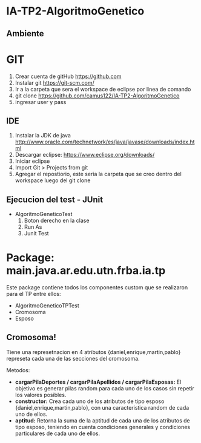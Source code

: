 # IA-TP2-AlgoritmoGenetico
## Ambiente
# GIT
1. Crear cuenta de gitHub https://github.com
2. Instalar git https://git-scm.com/
3. Ir a la carpeta que sera el workspace de eclipse por linea de comando
3. git clone https://github.com/camus122/IA-TP2-AlgoritmoGenetico
4. ingresar user y pass

## IDE
1. Instalar la JDK de java http://www.oracle.com/technetwork/es/java/javase/downloads/index.html
2. Descargar eclipse: https://www.eclipse.org/downloads/
3. Iniciar eclipse
4. Import Git > Projects from git
5. Agregar el repostiorio, este seria la carpeta que se creo dentro del workspace luego del git clone


## Ejecucion del test - JUnit
- AlgoritmoGeneticoTest 
    1. Boton derecho en la clase
    2. Run As
    3. Junit Test

# Package: main.java.ar.edu.utn.frba.ia.tp
Este package contiene todos los componentes custom que se realizaron para el TP entre ellos:
- AlgoritmoGeneticoTPTest
- Cromosoma
- Esposo

## Cromosoma!
Tiene una represetnacion en 4 atributos {daniel,enrique,martin,pablo} represeta cada una de las secciones del cromosoma.

Metodos:
- **cargarPilaDeportes / cargarPilaApellidos / cargarPilaEsposas:**  El objetivo es generar pilas random para cada uno de los casos sin repetir los valores posibles.
- **constructor:** Crea cada uno de los atributos de tipo esposo {daniel,enrique,martin,pablo}, con una caracteristica random de cada uno de ellos.
-  **aptitud:** Retorna la suma de la aptitud de cada una de los atributos de tipo esposo, teniendo en cuenta condiciones generales y condiciones particulares de cada uno de ellos.

